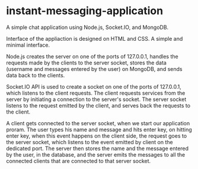 # instant-messaging-application
A simple chat application using Node.js, Socket.IO, and MongoDB.

Interface of the appliaction is designed on HTML and CSS. A simple and minimal interface.

Node.js creates the server on one of the ports of 127.0.0.1, handles the requests made by the clients to the server socket, stores the data (username and messages entered by the user) on MongoDB, and sends data back to the clients.

Socket.IO API is used to create a socket on one of the ports of 127.0.0.1, which listens to the client requests.
The client requests services from the server by initiating a connection to the server's socket. 
The server socket listens to the request emitted by the client, and serves back the requests to the client.


A client gets connected to the server socket, when we start our application proram.
The user types his name and message and hits enter key, on hitting enter key, when this event happens on the client side, the request goes to the server socket, which listens to the event emitted by client on the dedicated port.
The server then stores the name and the message entered by the user, in the database, and the server emits the messages to all the connected clients that are connected to that server socket.

